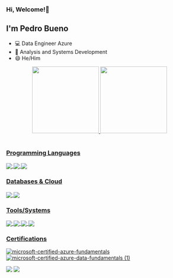 ### Hi, Welcome!👋
## I'm Pedro Bueno

- 💻 Data Engineer Azure
- 📕 Analysis and Systems Development
- 😄 He/Him

<div align="center">
  <a href="https://github.com/Pbuenoc">
  <img height="180em" src="https://github-readme-stats.vercel.app/api?username=Pbuenoc&show_icons=true&theme=dracula&include_all_commits=true&count_private=true"/>
  <img height="180em" src="https://github-readme-stats.vercel.app/api/top-langs/?username=Pbuenoc&layout=compact&langs_count=7&theme=dracula"/>
</div>
<div style="display: inline_block"><br>
 
  ### Programming Languages
  <img align="center" src="https://camo.githubusercontent.com/d9118e1fe9a91ff4d26d14d473c72890b17988a7121c3faca463e27065a9d47a/68747470733a2f2f696d672e736869656c64732e696f2f62616467652f507974686f6e2d3030303f7374796c653d666f722d7468652d6261646765266c6f676f3d707974686f6e266c6f676f436f6c6f723d626c7565">
  <img align="center" src="https://camo.githubusercontent.com/fd711c3d9436a4c65d3268ff77bdc48196b2d876ba076e5b58467d319a6ff4da/68747470733a2f2f696d672e736869656c64732e696f2f62616467652f2d6a6176612d4533344138363f7374796c653d666c61742d737175617265266c6f676f3d6a617661">
  <img align="center" src="https://camo.githubusercontent.com/c2d9a0aa0e9931d785a0ef490a10d82d4b6e54a4cfb5e3667f25ce4b34530b61/68747470733a2f2f696d672e736869656c64732e696f2f62616467652f426173682d3030303f7374796c653d666f722d7468652d6261646765266c6f676f3d474e5525323042617368266c6f676f436f6c6f723d677265656e">
  
 ### Databases & Cloud
  <img align="center" src="https://camo.githubusercontent.com/7215458c194d082ccf09d8900eedebecaeb3d77b9c04ef81bbf28f4a5ee06b0b/68747470733a2f2f696d672e736869656c64732e696f2f62616467652f53514c2532305365727665722d3030303f7374796c653d666f722d7468652d6261646765266c6f676f3d6d6963726f736f667425323073716c253230736572766572266c6f676f436f6c6f723d726564">
  <img align="center" src="https://camo.githubusercontent.com/d10462751fddf1c2400784f44607dfca218de73f048f82d77ed417a17e561721/68747470733a2f2f696d672e736869656c64732e696f2f62616467652f6d6963726f736f6674253230617a7572652d3030303f7374796c653d666f722d7468652d6261646765266c6f676f3d6d6963726f736f66742d617a757265266c6f676f436f6c6f723d363144414642">
  
### Tools/Systems
  <img align="center" src="https://camo.githubusercontent.com/13762012240e02dd3acc31b137b499af67a9a9a88eb933d82fa451dcac941587/68747470733a2f2f696d672e736869656c64732e696f2f62616467652f4a7570797465722d3030303f267374796c653d666f722d7468652d6261646765266c6f676f3d4a757079746572266c6f676f436f6c6f723d463337363236">
  <img align="center" src="https://camo.githubusercontent.com/751ef2a630c7f7cbcb353a78ae17247f1bd2821bd25ef37c85d85688ce75eb6d/68747470733a2f2f696d672e736869656c64732e696f2f62616467652f57696e646f77732d3030303f7374796c653d666f722d7468652d6261646765266c6f676f3d77696e646f7773266c6f676f436f6c6f723d626c7565">
  <img align="center" src="https://camo.githubusercontent.com/214aa7fa2dee931d2f1aa9205227093ce33f160cc63bb2e1a3385d1edde9dc07/68747470733a2f2f696d672e736869656c64732e696f2f62616467652f4c696e75782d3030303f7374796c653d666f722d7468652d6261646765266c6f676f3d6c696e75782d6d696e74266c6f676f436f6c6f723d383743463345">
  <img align="center" 
src="https://camo.githubusercontent.com/afc733e1820a0bd335228471d72f62c52f7b53ed8766a090ab625179f57b3453/68747470733a2f2f696d672e736869656c64732e696f2f62616467652f56535f436f64652d3030303f7374796c653d666f722d7468652d6261646765266c6f676f3d76697375616c25323073747564696f266c6f676f436f6c6f723d354332443931">
  
  ### Certifications

 ![microsoft-certified-azure-fundamentals](https://user-images.githubusercontent.com/99371991/218224647-bc6a526f-c87a-4c89-b167-9d14788de621.png)
 ![microsoft-certified-azure-data-fundamentals (1)](https://user-images.githubusercontent.com/99371991/225628532-afd5b5f0-58ca-429f-81d4-46b364234f52.png)
 </div>

<div> 
  <a href="https://instagram.com/buenotts" target="_blank"><img src="https://img.shields.io/badge/-Instagram-%23E4405F?style=for-the-badge&logo=instagram&logoColor=white" target="_blank"></a>
  <a href="https://www.linkedin.com/in/pedro-bueno-770684212/" target="_blank"><img src="https://img.shields.io/badge/-LinkedIn-%230077B5?style=for-the-badge&logo=linkedin&logoColor=white" target="_blank"></a> 
 
</div>
